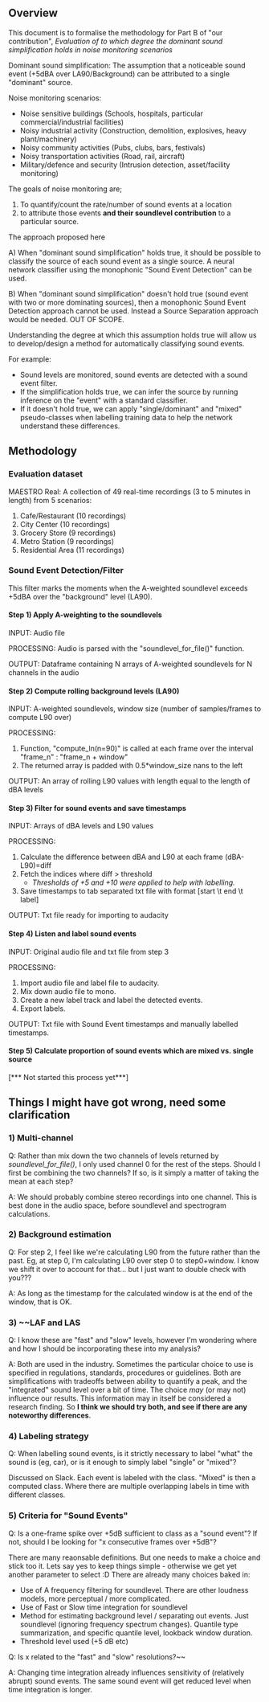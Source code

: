 ## Overview
This document is to formalise the methodology for Part B of "our contribution", *Evaluation of to which degree the dominant sound simplification holds in noise monitoring scenarios*

Dominant sound simplification: The assumption that a noticeable sound event (+5dBA over LA90/Background) can be attributed to a single "dominant" source.

Noise monitoring scenarios: 

- Noise sensitive buildings (Schools, hospitals, particular commercial/industrial facilities)
- Noisy industrial activity (Construction, demolition, explosives, heavy plant/machinery)
- Noisy community activities (Pubs, clubs, bars, festivals)
- Noisy transportation activities (Road, rail, aircraft)
- Military/defence and security (Intrusion detection, asset/facility monitoring)

The goals of noise monitoring are;

1) To quantify/count the rate/number of sound events at a location
2) to attribute those events **and their soundlevel contribution** to a particular source.

The approach proposed here

A) When "dominant sound simplification" holds true,
it should be possible to classify the source of each sound event as a single source.
A neural network classifier using the monophonic "Sound Event Detection" can be used.

B) When "dominant sound simplification" doesn't hold true (sound event with two or more dominating sources),
then a monophonic Sound Event Detection approach cannot be used.
Instead a Source Separation approach would be needed.
OUT OF SCOPE.

Understanding the degree at which this assumption holds true will
allow us to develop/design a method for automatically classifying sound events.


For example:

- Sound levels are monitored, sound events are detected with a sound event filter.
- If the simplification holds true, we can infer the source by running inference on the "event" with a standard classifier.
- If it doesn't hold true, we can apply "single/dominant" and "mixed" pseudo-classes when labelling training data to help the network understand these differences.


## Methodology

### Evaluation dataset
MAESTRO Real: A collection of 49 real-time recordings (3 to 5 minutes in length) from 5 scenarios:
1) Cafe/Restaurant (10 recordings)
2) City Center (10 recordings)
3) Grocery Store (9 recordings)
4) Metro Station (9 recordings)
5) Residential Area (11 recordings)

### Sound Event Detection/Filter
This filter marks the moments when the A-weighted soundlevel exceeds +5dBA over the "background" level (LA90).

#### Step 1) Apply A-weighting to the soundlevels
INPUT: Audio file

PROCESSING: Audio is parsed with the "soundlevel_for_file()" function.

OUTPUT: Dataframe containing N arrays of A-weighted soundlevels for N channels in the audio

#### Step 2) Compute rolling background levels (LA90)
INPUT: A-weighted soundlevels, window size (number of samples/frames to compute L90 over)

PROCESSING: 
1) Function, "compute_ln(n=90)" is called at each frame over the interval "frame_n" : "frame_n + window"
2) The returned array is padded with 0.5*window_size nans to the left

OUTPUT: An array of rolling L90 values with length equal to the length of dBA levels

#### Step 3) Filter for sound events and save timestamps
INPUT: Arrays of dBA levels and L90 values

PROCESSING:
1) Calculate the difference between dBA and L90 at each frame (dBA-L90)=diff
2) Fetch the indices where diff > threshold
   - *Thresholds of +5 and +10 were applied to help with labelling.*
3) Save timestamps to tab separated txt file with format [start \t end \t label]

OUTPUT: Txt file ready for importing to audacity


#### Step 4) Listen and label sound events
INPUT: Original audio file and txt file from step 3

PROCESSING:
1) Import audio file and label file to audacity.
2) Mix down audio file to mono.
3) Create a new label track and label the detected events.
4) Export labels.

OUTPUT: Txt file with Sound Event timestamps and manually labelled timestamps.


#### Step 5) Calculate proportion of sound events which are mixed vs. single source
[*** Not started this process yet***]



## Things I might have got wrong, need some clarification

### 1) Multi-channel
Q: Rather than mix down the two channels of levels returned by *soundlevel_for_file()*,
I only used channel 0 for the rest of the steps. Should I first be combining the two channels? If so, is it simply a matter of taking the mean at each step?

A: We should probably combine stereo recordings into one channel.
This is best done in the audio space, before soundlevel and spectrogram calculations.

### 2) Background estimation

Q: For step 2, I feel like we're calculating L90 from the future rather than the past.
Eg, at step 0, I'm calculating L90 over step 0 to step0+window.
I know we shift it over to account for that...
but I just want to double check with you???

A: As long as the timestamp for the calculated window is at the end of the window, that is OK.

### 3) ~~LAF and LAS
Q: I know these are "fast" and "slow" levels, however I'm wondering where and how I should be incorporating these into my analysis?

A: Both are used in the industry.
Sometimes the particular choice to use is specified in regulations, standards, procedures or guidelines.
Both are simplifications with tradeoffs between ability to quantify a peak, and the "integrated" sound level over a bit of time.
The choice *may* (or may not) influence our results.
This information may in itself be considered a research finding.
So **I think we should try both, and see if there are any noteworthy differences**.

### 4) Labeling strategy
 
Q: When labelling sound events,
is it strictly necessary to label "what" the sound is (eg, car), or is it enough to simply label "single" or "mixed"?

Discussed on Slack.
Each event is labeled with the class.
"Mixed" is then a computed class. Where there are multiple overlapping labels in time with different classes.

### 5) Criteria for "Sound Events"

Q: Is a one-frame spike over +5dB sufficient to class as a "sound event"?
If not, should I be looking for "x consecutive frames over +5dB"?

There are many reaonsable definitions.
But one needs to make a choice and stick too it.
Lets say yes to keep things simple - otherwise we get yet another parameter to select :D
There are already many choices baked in:

- Use of A frequency filtering for soundlevel.
There are other loudness models, more perceptual / more complicated.
- Use of Fast or Slow time integration for soundlevel
- Method for estimating background level / separating out events.
Just soundlevel (ignoring frequency spectrum changes).
Quantile type summarization, and specific quantile level, lookback window duration.
- Threshold level used (+5 dB etc)

Q: Is x related to the "fast" and "slow" resolutions?~~

A: Changing time integration already influences sensitivity of (relatively abrupt) sound events.
The same sound event will get reduced level when time integration is longer.

